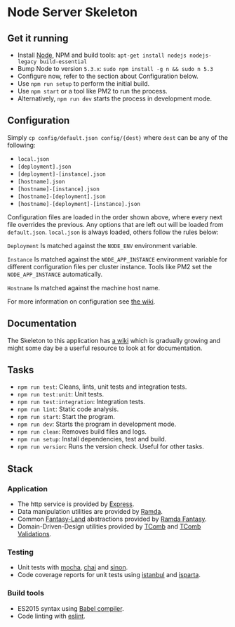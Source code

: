 # Node Server Skeleton

## Get it running

* Install [Node][1], NPM and build tools: `apt-get install nodejs nodejs-legacy build-essential`
* Bump Node to version `5.3.x`: `sudo npm install -g n && sudo n 5.3`
* Configure now, refer to the section about Configuration below.
* Use `npm run setup` to perform the initial build.
* Use `npm start` or a tool like PM2 to run the process.
* Alternatively, `npm run dev` starts the process in development mode.

## Configuration

Simply `cp config/default.json config/{dest}` where `dest` can be any of the following:

* `local.json`
* `[deployment].json`
* `[deployment]-[instance].json`
* `[hostname].json`
* `[hostname]-[instance].json`
* `[hostname]-[deployment].json`
* `[hostname]-[deployment]-[instance].json`

Configuration files are loaded in the order shown above, where every next file
overrides the previous. Any options that are left out will be loaded from
`default.json`. `local.json` is always loaded, others follow the rules below:

`Deployment` Is matched against the `NODE_ENV` environment variable.

`Instance` Is matched against the `NODE_APP_INSTANCE` environment variable for
different configuration files per cluster instance. Tools like PM2 set the
`NODE_APP_INSTANCE` automatically.

`Hostname` Is matched against the machine host name.

For more information on configuration see [the wiki][2].

## Documentation

The Skeleton to this application has [a wiki][16] which is gradually growing and
might some day be a userful resource to look at for documentation.

## Tasks

* `npm run test`: Cleans, lints, unit tests and integration tests.
* `npm run test:unit`: Unit tests.
* `npm run test:integration`: Integration tests.
* `npm run lint`: Static code analysis.
* `npm run start`: Start the program.
* `npm run dev`: Starts the program in development mode.
* `npm run clean`: Removes build files and logs.
* `npm run setup`: Install dependencies, test and build.
* `npm run version`: Runs the version check. Useful for other tasks.

## Stack

### Application

* The http service is provided by [Express][14].
* Data manipulation utilities are provided by [Ramda][5].
* Common [Fantasy-Land][3] abstractions provided by [Ramda Fantasy][4].
* Domain-Driven-Design utilities provided by [TComb][13] and [TComb Validations][15].

### Testing

* Unit tests with [mocha][6], [chai][7] and [sinon][8].
* Code coverage reports for unit tests using [istanbul][9] and [isparta][10].

### Build tools

* ES2015 syntax using [Babel compiler][11].
* Code linting with [eslint][12].

<!-- ## References -->

[1]:   https://nodejs.org/download/
[2]:   https://github.com/lorenwest/node-config/wiki
[3]:   https://github.com/fantasyland/fantasy-land
[4]:   https://github.com/ramda/ramda-fantasy
[5]:   http://ramdajs.com/docs
[6]:   http://mochajs.org/
[7]:   http://chaijs.com/api/bdd/
[8]:   http://sinonjs.org/
[9]:   https://github.com/gotwarlost/istanbul
[10]:  https://github.com/douglasduteil/isparta
[11]:  https://babeljs.io/
[12]:  http://eslint.org/
[13]:  https://github.com/gcanti/tcomb
[14]:  http://expressjs.com/4x/api.html
[15]:  https://github.com/gcanti/tcomb-validation
[16]:  https://github.com/Avaq/node-server-skeleton/wiki

